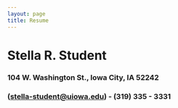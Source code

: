 ```yaml
---
layout: page
title: Resume
---
```


# Stella R. Student
### 104 W. Washington St., Iowa City, IA 52242
### (stella-student@uiowa.edu) - (319) 335 - 3331
